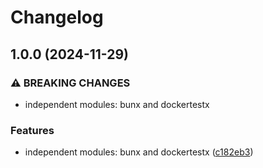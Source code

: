 # Changelog

## 1.0.0 (2024-11-29)


### ⚠ BREAKING CHANGES

* independent modules: bunx and dockertestx

### Features

* independent modules: bunx and dockertestx ([c182eb3](https://github.com/tier4/x-go/commit/c182eb3a007ab47cb82acb3a573e251a4c9c1982))
